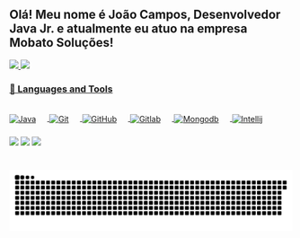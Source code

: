 ## Olá! Meu nome é João Campos, Desenvolvedor Java Jr. e atualmente eu atuo na empresa Mobato Soluções!

<div>
  <a href="https://github.com/joaocampos03">
    <img height="180rem" src="https://github-readme-stats.vercel.app/api?username=joaocampos03&show_icons=true&theme=transparent"/>
    <img height="180rem" src="https://github-readme-stats.vercel.app/api/top-langs/?username=joaocampos03&layout=compact&theme=transparent"/>
</div>

### 🧰 Languages and Tools

<div style="display: inline_block"><br>
  <img align="center" alt="Java" width="45px" style="padding-right:20px;" src="https://cdn.jsdelivr.net/gh/devicons/devicon/icons/java/java-original.svg"/>
  <img align="center" alt="Git" width="45px" style="padding-right:20px;" src="https://cdn.jsdelivr.net/gh/devicons/devicon/icons/git/git-original.svg" />
  <img align="center" alt="GitHub" width="45px" style="padding-right:20px;" src="https://cdn.jsdelivr.net/gh/devicons/devicon/icons/github/github-original.svg" />
  <img align="center" alt="Gitlab" width="45px" style="padding-right:20px;" src="https://cdn.jsdelivr.net/gh/devicons/devicon/icons/gitlab/gitlab-original.svg" />
  <img align="center" alt="Mongodb" width="45px" style="padding-right:20px;" src="https://cdn.jsdelivr.net/gh/devicons/devicon@latest/icons/mongodb/mongodb-original-wordmark.svg" />
  <img align="center" alt="Intellij" width="45px" style="padding-right:20px;" src="https://cdn.jsdelivr.net/gh/devicons/devicon@latest/icons/intellij/intellij-original.svg" />
</div>

###

<div>
  <a href="https://instagram.com/jm_campos" target="_blank"><img src="https://img.shields.io/badge/-Instagram-%23E4405F?style=for-the-badge&logo=instagram&logoColor=white" target="_blank"></a>
  <a href = "mailto:jmprc10@gmail.com"><img src="https://img.shields.io/badge/-Gmail-%23333?style=for-the-badge&logo=gmail&logoColor=white" target="_blank"></a>
  <a href="https://www.linkedin.com/in/joão-marcelo-pedrini-ramalho-de-campos-759961286" target="_blank"><img src="https://img.shields.io/badge/-LinkedIn-%230077B5?style=for-the-badge&logo=linkedin&logoColor=white" target="_blank"></a> 
</div>

###

<br clear="both">

<img src="snake.svg" alt="Snake animation" />

###
